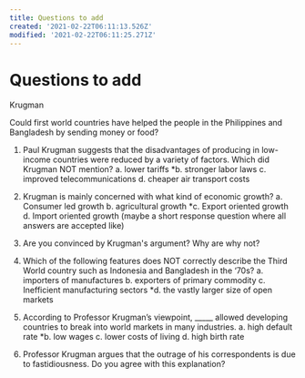 ```yaml
---
title: Questions to add
created: '2021-02-22T06:11:13.526Z'
modified: '2021-02-22T06:11:25.271Z'
---
```


# Questions to add


Krugman

 Could first world countries have helped the people in the Philippines and Bangladesh by sending money or food? 

 1. Paul Krugman suggests that the disadvantages of producing in low-income countries were reduced by a variety of factors. Which did Krugman NOT mention? 
	a. lower tariffs
	*b. stronger labor laws
	c. improved telecommunications 
	d. cheaper air transport costs
2. Krugman is mainly concerned with what kind of economic growth?
	a. Consumer led growth
	b. agricultural growth
	*c. Export oriented growth
	d. Import oriented growth
(maybe a short response question where all answers are accepted like)
3. Are you convinced by Krugman's argument? Why are why not? 

1. Which of the following features does NOT correctly describe the Third World country such as Indonesia and Bangladesh in the ‘70s?
	a. importers of manufactures
	b. exporters of primary commodity
	c. Inefficient manufacturing sectors
	*d. the vastly larger size of open markets

2. According to Professor Krugman’s viewpoint, _____ allowed developing countries to break into world markets in many industries.
	a. high default rate
	*b. low wages
	c. lower costs of living
	d. high birth rate

3. Professor Krugman argues that the outrage of his correspondents is due to fastidiousness. Do you agree with this explanation? 
